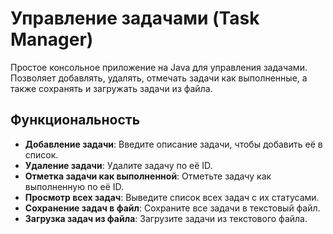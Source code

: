 # Управление задачами (Task Manager)
Простое консольное приложение на Java для управления задачами. Позволяет добавлять, удалять, отмечать задачи как выполненные, а также сохранять и загружать задачи из файла.
## Функциональность

- **Добавление задачи**: Введите описание задачи, чтобы добавить её в список.
- **Удаление задачи**: Удалите задачу по её ID.
- **Отметка задачи как выполненной**: Отметьте задачу как выполненную по её ID.
- **Просмотр всех задач**: Выведите список всех задач с их статусами.
- **Сохранение задач в файл**: Сохраните все задачи в текстовый файл.
- **Загрузка задач из файла**: Загрузите задачи из текстового файла.
